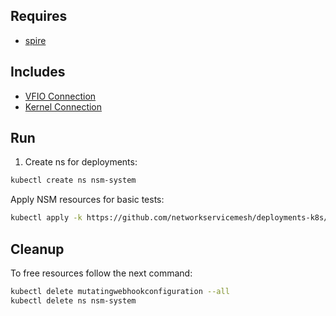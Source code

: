 ## Requires

- [spire](../spire)

## Includes

- [VFIO Connection](../use-cases/Vfio2Noop)
- [Kernel Connection](../use-cases/SriovKernel2Noop)

## Run

1. Create ns for deployments:
```bash
kubectl create ns nsm-system
```

Apply NSM resources for basic tests:
```bash
kubectl apply -k https://github.com/networkservicemesh/deployments-k8s/examples/sriov?ref=7848f56a745e5758ead09d5602bf1780d3911a4d
```

## Cleanup

To free resources follow the next command:
```bash
kubectl delete mutatingwebhookconfiguration --all
kubectl delete ns nsm-system
```
